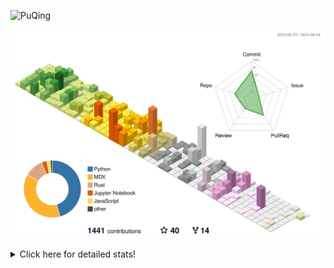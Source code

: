 ![PuQing](https://user-images.githubusercontent.com/27223114/171565019-9a56fae6-b08b-421f-99db-7e830da42371.png)

![](./profile-3d-contrib/profile-season-animate.svg)

<details>
<summary>Click here for detailed stats!</summary>

<!--START_SECTION:waka-->
![Lines of code](https://img.shields.io/badge/From%20Hello%20World%20I%27ve%20Written-1.4%20million%20lines%20of%20code-blue)

**🐱 My GitHub Data** 

> 📦 396.2 kB Used in GitHub's Storage 
 > 
> 🏆 383 Contributions in the Year 2024
 > 
> 🚫 Not Opted to Hire
 > 
> 📜 46 Public Repositories 
 > 
> 🔑 29 Private Repositories 
 > 
**I'm an Early 🐤** 

```text
🌞 Morning                625 commits         ██░░░░░░░░░░░░░░░░░░░░░░░   08.09 % 
🌆 Daytime                3654 commits        ████████████░░░░░░░░░░░░░   47.29 % 
🌃 Evening                1528 commits        █████░░░░░░░░░░░░░░░░░░░░   19.77 % 
🌙 Night                  1920 commits        ██████░░░░░░░░░░░░░░░░░░░   24.85 % 
```


📊 **This Week I Spent My Time On** 

```text
💬 Programming Languages: 
Python                   24 hrs 44 mins      ████████████░░░░░░░░░░░░░   48.57 % 
Browsing                 12 hrs 26 mins      ██████░░░░░░░░░░░░░░░░░░░   24.42 % 
GitHubing                3 hrs 57 mins       ██░░░░░░░░░░░░░░░░░░░░░░░   07.76 % 
Searching                2 hrs 11 mins       █░░░░░░░░░░░░░░░░░░░░░░░░   04.31 % 
Fish Touching            1 hr 59 mins        █░░░░░░░░░░░░░░░░░░░░░░░░   03.90 % 

🔥 Editors: 
VS Code                  27 hrs 9 mins       █████████████░░░░░░░░░░░░   53.30 % 
Chrome                   21 hrs 40 mins      ███████████░░░░░░░░░░░░░░   42.54 % 
fish                     1 hr 55 mins        █░░░░░░░░░░░░░░░░░░░░░░░░   03.77 % 
Obsidian                 12 mins             ░░░░░░░░░░░░░░░░░░░░░░░░░   00.39 % 

💻 Operating System: 
Linux                    27 hrs 9 mins       █████████████░░░░░░░░░░░░   53.30 % 
Mac                      23 hrs 47 mins      ████████████░░░░░░░░░░░░░   46.70 % 
```


<!--END_SECTION:waka-->
</details>
